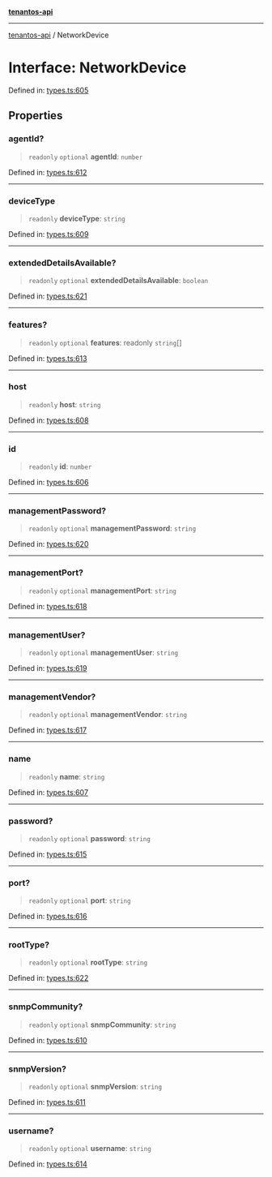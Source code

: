 [**tenantos-api**](../README.md)

***

[tenantos-api](../globals.md) / NetworkDevice

# Interface: NetworkDevice

Defined in: [types.ts:605](https://github.com/shadmanZero/tenantos-api/blob/b1ba837cafbeb4e057ec12e90b81a7c5ea5b383f/src/types.ts#L605)

## Properties

### agentId?

> `readonly` `optional` **agentId**: `number`

Defined in: [types.ts:612](https://github.com/shadmanZero/tenantos-api/blob/b1ba837cafbeb4e057ec12e90b81a7c5ea5b383f/src/types.ts#L612)

***

### deviceType

> `readonly` **deviceType**: `string`

Defined in: [types.ts:609](https://github.com/shadmanZero/tenantos-api/blob/b1ba837cafbeb4e057ec12e90b81a7c5ea5b383f/src/types.ts#L609)

***

### extendedDetailsAvailable?

> `readonly` `optional` **extendedDetailsAvailable**: `boolean`

Defined in: [types.ts:621](https://github.com/shadmanZero/tenantos-api/blob/b1ba837cafbeb4e057ec12e90b81a7c5ea5b383f/src/types.ts#L621)

***

### features?

> `readonly` `optional` **features**: readonly `string`[]

Defined in: [types.ts:613](https://github.com/shadmanZero/tenantos-api/blob/b1ba837cafbeb4e057ec12e90b81a7c5ea5b383f/src/types.ts#L613)

***

### host

> `readonly` **host**: `string`

Defined in: [types.ts:608](https://github.com/shadmanZero/tenantos-api/blob/b1ba837cafbeb4e057ec12e90b81a7c5ea5b383f/src/types.ts#L608)

***

### id

> `readonly` **id**: `number`

Defined in: [types.ts:606](https://github.com/shadmanZero/tenantos-api/blob/b1ba837cafbeb4e057ec12e90b81a7c5ea5b383f/src/types.ts#L606)

***

### managementPassword?

> `readonly` `optional` **managementPassword**: `string`

Defined in: [types.ts:620](https://github.com/shadmanZero/tenantos-api/blob/b1ba837cafbeb4e057ec12e90b81a7c5ea5b383f/src/types.ts#L620)

***

### managementPort?

> `readonly` `optional` **managementPort**: `string`

Defined in: [types.ts:618](https://github.com/shadmanZero/tenantos-api/blob/b1ba837cafbeb4e057ec12e90b81a7c5ea5b383f/src/types.ts#L618)

***

### managementUser?

> `readonly` `optional` **managementUser**: `string`

Defined in: [types.ts:619](https://github.com/shadmanZero/tenantos-api/blob/b1ba837cafbeb4e057ec12e90b81a7c5ea5b383f/src/types.ts#L619)

***

### managementVendor?

> `readonly` `optional` **managementVendor**: `string`

Defined in: [types.ts:617](https://github.com/shadmanZero/tenantos-api/blob/b1ba837cafbeb4e057ec12e90b81a7c5ea5b383f/src/types.ts#L617)

***

### name

> `readonly` **name**: `string`

Defined in: [types.ts:607](https://github.com/shadmanZero/tenantos-api/blob/b1ba837cafbeb4e057ec12e90b81a7c5ea5b383f/src/types.ts#L607)

***

### password?

> `readonly` `optional` **password**: `string`

Defined in: [types.ts:615](https://github.com/shadmanZero/tenantos-api/blob/b1ba837cafbeb4e057ec12e90b81a7c5ea5b383f/src/types.ts#L615)

***

### port?

> `readonly` `optional` **port**: `string`

Defined in: [types.ts:616](https://github.com/shadmanZero/tenantos-api/blob/b1ba837cafbeb4e057ec12e90b81a7c5ea5b383f/src/types.ts#L616)

***

### rootType?

> `readonly` `optional` **rootType**: `string`

Defined in: [types.ts:622](https://github.com/shadmanZero/tenantos-api/blob/b1ba837cafbeb4e057ec12e90b81a7c5ea5b383f/src/types.ts#L622)

***

### snmpCommunity?

> `readonly` `optional` **snmpCommunity**: `string`

Defined in: [types.ts:610](https://github.com/shadmanZero/tenantos-api/blob/b1ba837cafbeb4e057ec12e90b81a7c5ea5b383f/src/types.ts#L610)

***

### snmpVersion?

> `readonly` `optional` **snmpVersion**: `string`

Defined in: [types.ts:611](https://github.com/shadmanZero/tenantos-api/blob/b1ba837cafbeb4e057ec12e90b81a7c5ea5b383f/src/types.ts#L611)

***

### username?

> `readonly` `optional` **username**: `string`

Defined in: [types.ts:614](https://github.com/shadmanZero/tenantos-api/blob/b1ba837cafbeb4e057ec12e90b81a7c5ea5b383f/src/types.ts#L614)

